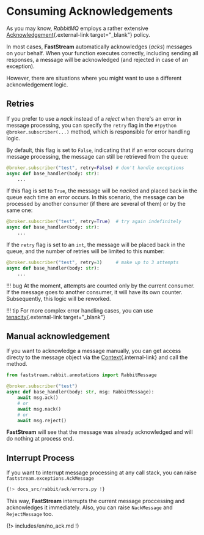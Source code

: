 # Consuming Acknowledgements

As you may know, *RabbitMQ* employs a rather extensive [Acknowledgement](https://www.rabbitmq.com/confirms.html){.external-link target="_blank"} policy.

In most cases, **FastStream** automatically acknowledges (*acks*) messages on your behalf. When your function executes correctly, including sending all responses, a message will be acknowledged (and rejected in case of an exception).

However, there are situations where you might want to use a different acknowledgement logic.

## Retries

If you prefer to use a *nack* instead of a *reject* when there's an error in message processing, you can specify the `retry` flag in the `#!python  @broker.subscriber(...)` method, which is responsible for error handling logic.

By default, this flag is set to `False`, indicating that if an error occurs during message processing, the message can still be retrieved from the queue:

```python
@broker.subscriber("test", retry=False) # don't handle exceptions
async def base_handler(body: str):
    ...
```

If this flag is set to `True`, the message will be *nack*ed and placed back in the queue each time an error occurs. In this scenario, the message can be processed by another consumer (if there are several of them) or by the same one:

```python
@broker.subscriber("test", retry=True)  # try again indefinitely
async def base_handler(body: str):
    ...
```

If the `retry` flag is set to an `int`, the message will be placed back in the queue, and the number of retries will be limited to this number:

```python
@broker.subscriber("test", retry=3)     # make up to 3 attempts
async def base_handler(body: str):
    ...
```

!!! bug
    At the moment, attempts are counted only by the current consumer. If the message goes to another consumer, it will have its own counter.
    Subsequently, this logic will be reworked.

!!! tip
    For more complex error handling cases, you can use [tenacity](https://tenacity.readthedocs.io/en/latest/){.external-link target="_blank"}

## Manual acknowledgement

If you want to acknowledge a message manually, you can get access directy to the message object via the [Context](../getting-started/context/existed.md){.internal-link} and call the method.

```python
from faststream.rabbit.annotations import RabbitMessage

@broker.subscriber("test")
async def base_handler(body: str, msg: RabbitMessage):
    await msg.ack()
    # or
    await msg.nack()
    # or
    await msg.reject()
```

**FastStream** will see that the message was already acknowledged and will do nothing at process end.

## Interrupt Process

If you want to interrupt message processing at any call stack, you can raise `faststream.exceptions.AckMessage`

``` python linenums="1" hl_lines="2 16"
{!> docs_src/rabbit/ack/errors.py !}
```

This way, **FastStream** interrupts the current message proccessing and acknowledges it immediately. Also, you can raise `NackMessage` and `RejectMessage` too.

{!> includes/en/no_ack.md !}
